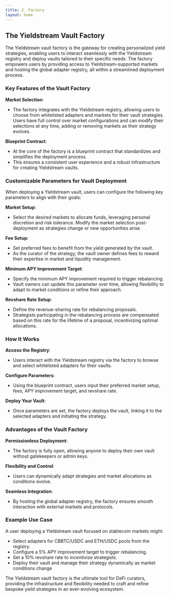 ```yaml
---
title: 2. Factory
layout: home
---
```


## The Yieldstream Vault Factory

The Yieldstream vault factory is the gateway for creating personalized yield strategies, enabling users to interact seamlessly with the Yieldstream registry and deploy vaults tailored to their specific needs.
The factory empowers users by providing access to Yieldstream-supported markets and hosting the global adapter registry, all within a streamlined deployment process.

### Key Features of the Vault Factory

**Market Selection**:

- The factory integrates with the Yieldstream registry, allowing users to choose from whitelisted adapters and markets for their vault strategies.
  Users have full control over market configurations and can modify their selections at any time, adding or removing markets as their strategy evolves.

**Blueprint Contract**:

- At the core of the factory is a blueprint contract that standardizes and simplifies the deployment process.
- This ensures a consistent user experience and a robust infrastructure for creating Yieldstream vaults.

### Customizable Parameters for Vault Deployment

When deploying a Yieldstream vault, users can configure the following key parameters to align with their goals:

**Market Setup**:

- Select the desired markets to allocate funds, leveraging personal discretion and risk tolerance.
  Modify the market selection post-deployment as strategies change or new opportunities arise.

**Fee Setup**:

- Set preferred fees to benefit from the yield generated by the vault.
- As the curator of the strategy, the vault owner defines fees to reward their expertise in market and liquidity management.

**Minimum APY Improvement Target**:

- Specify the minimum APY improvement required to trigger rebalancing.
- Vault owners can update this parameter over time, allowing flexibility to adapt to market conditions or refine their approach.

**Revshare Rate Setup**:

- Define the revenue-sharing rate for rebalancing proposals.
- Strategists participating in the rebalancing process are compensated based on this rate for the lifetime of a proposal, incentivizing optimal allocations.

### How It Works

**Access the Registry**:

- Users interact with the Yieldstream registry via the factory to browse and select whitelisted adapters for their vaults.

**Configure Parameters**:

- Using the blueprint contract, users input their preferred market setup, fees, APY improvement target, and revshare rate.

**Deploy Your Vault**:

- Once parameters are set, the factory deploys the vault, linking it to the selected adapters and initiating the strategy.

### Advantages of the Vault Factory

**Permissionless Deployment**:

- The factory is fully open, allowing anyone to deploy their own vault without gatekeepers or admin keys.

**Flexibility and Control**:

- Users can dynamically adapt strategies and market allocations as conditions evolve.

**Seamless Integration**:

- By hosting the global adapter registry, the factory ensures smooth interaction with external markets and protocols.

### Example Use Case

A user deploying a Yieldstream vault focused on stablecoin markets might:

- Select adapters for CBBTC/USDC and ETH/USDC pools from the registry.
- Configure a 5% APY improvement target to trigger rebalancing.
- Set a 10% revshare rate to incentivize strategists.
- Deploy their vault and manage their strategy dynamically as market conditions change

The Yieldstream vault factory is the ultimate tool for DeFi curators, providing the infrastructure and flexibility needed to craft and refine bespoke yield strategies in an ever-evolving ecosystem.
